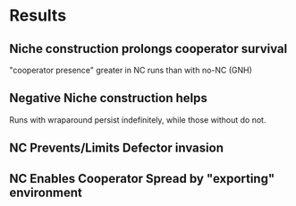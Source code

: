 # Results

## Niche construction prolongs cooperator survival

"cooperator presence" greater in NC runs than with no-NC (GNH)

## Negative Niche construction helps

Runs with wraparound persist indefinitely, while those without do not.

## NC Prevents/Limits Defector invasion

## NC Enables Cooperator Spread by "exporting" environment

